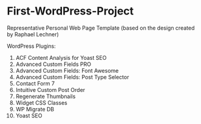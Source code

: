 # First-WordPress-Project
Representative Personal Web Page Template (based on the design created by Raphael Lechner)



WordPress Plugins:

1. ACF Content Analysis for Yoast SEO
2. Advanced Custom Fields PRO
3. Advanced Custom Fields: Font Awesome
4. Advanced Custom Fields: Post Type Selector
5. Contact Form 7
6. Intuitive Custom Post Order
7. Regenerate Thumbnails
8. Widget CSS Classes
9. WP Migrate DB
10. Yoast SEO

